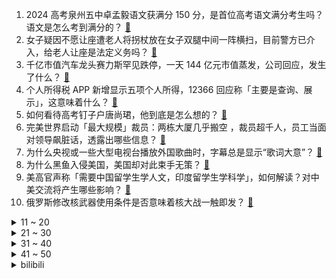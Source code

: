 1. 2024 高考泉州五中卓孟毅语文获满分 150 分，是首位高考语文满分考生吗？语文是怎么考到满分的？ [:link:](https://www.zhihu.com/question/659795256)
2. 女子疑因不愿让座遭老人将拐杖放在女子双腿中间一阵横扫，目前警方已介入，给老人让座是法定义务吗？ [:link:](https://www.zhihu.com/question/659840250)
3. 千亿市值汽车龙头赛力斯罕见跌停，一天 144 亿元市值蒸发，公司回应，发生了什么？ [:link:](https://www.zhihu.com/question/659876670)
4. 个人所得税 APP 新增显示五项个人所得，12366 回应称「主要是查询、展示」，这意味着什么？ [:link:](https://www.zhihu.com/question/659779770)
5. 如何看待高考钉子户唐尚珺，他到底是怎么想的？ [:link:](https://www.zhihu.com/question/658234761)
6. 完美世界启动「最大规模」裁员：两栋大厦几乎搬空 ，裁员超千人，员工当面对领导飙脏话，透露出哪些信息？ [:link:](https://www.zhihu.com/question/659849768)
7. 为什么央视或一些大型电视台播放外国歌曲时，字幕总是显示“歌词大意”？ [:link:](https://www.zhihu.com/question/659698256)
8. 为什么黑鱼入侵美国，美国却对此束手无策？ [:link:](https://www.zhihu.com/question/28522646)
9. 美高官声称「需要中国留学生学人文，印度留学生学科学」，如何解读？对中美交流将产生哪些影响？ [:link:](https://www.zhihu.com/question/659849971)
10. 俄罗斯修改核武器使用条件是否意味着核大战一触即发？ [:link:](https://www.zhihu.com/question/659574605)
<details>
<summary>11 ~ 20</summary>

11. 诺和诺德司美格鲁肽在中国获批用于长期体重管理，可实现平均 17% 的体重降幅，将产生哪些影响？ [:link:](https://www.zhihu.com/question/659857019)
12. 两名日本公民在苏州遇袭，一中国公民同时受伤，凶手被抓获，具体情况如何？袭击者将承担怎样的责任？ [:link:](https://www.zhihu.com/question/659869910)
13. 为什么几个朋友自从被字节腾讯阿里裁员以后再也不说话了？ [:link:](https://www.zhihu.com/question/659273262)
14. 2024 欧洲杯英格兰 0:0 斯洛文尼亚，如何评价这场比赛？ [:link:](https://www.zhihu.com/question/659843020)
15. 「杨幂论文查重率」引网友对「查重率」讨论，查重率低于 1 意味着什么？论文查重率过低有哪些问题？ [:link:](https://www.zhihu.com/question/659852076)
16. Doinb 爆料「明年 LCK 也要降薪，我猜明年 LPL 会有很多人选择不打」，腾竞该怎么破局？ [:link:](https://www.zhihu.com/question/659879075)
17. 「5·17楼市新政」满月，三线城市房价降幅趋稳，多城二手房价格已低于三年前，哪些信息值得关注？ [:link:](https://www.zhihu.com/question/659419261)
18. 巴菲特旗下伯克希尔哈撒韦减持比亚迪股份，持仓比例由 6.18% 降至 5.99%，原因有哪些？ [:link:](https://www.zhihu.com/question/659901894)
19. 如何评价《上海市卫生健康信息技术应用创新白皮书》 C# 被认定为A类（需要替换）组件？ [:link:](https://www.zhihu.com/question/659893694)
20. 请问有哪些好笑的笑话？ [:link:](https://www.zhihu.com/question/658173825)
</details>
<details>
<summary>21 ~ 30</summary>

21. 有哪些让你顿时觉得心情晴朗的句子 ？ [:link:](https://www.zhihu.com/question/659700804)
22. 大彻大悟的人，都看透了什么 ？ [:link:](https://www.zhihu.com/question/659733012)
23. 双方离婚了，岳父过世写花圈怎样称呼? [:link:](https://www.zhihu.com/question/656923280)
24. 县公安局局长被调到市局当副局长，是升了还是降了？ [:link:](https://www.zhihu.com/question/659734395)
25. 为什么燃油车很少刹车失灵，而新能源汽车刹车失灵概率高，这是什么原因？ [:link:](https://www.zhihu.com/question/659675567)
26. 2024年第25周（6.17-6.23）小米 SU7 周销量为 3300台，你怎么看？ [:link:](https://www.zhihu.com/question/659864015)
27. 宁德时代 CEO 回应奋斗一百天「就是号召大家去练好基本功，我们没有强迫大家」，如何看待此番言论？ [:link:](https://www.zhihu.com/question/659847476)
28. 如何用辩证法来思考解决问题？ [:link:](https://www.zhihu.com/question/658554783)
29. 茅台价格下跌后，「黄牛」不敢屯酒，「茅粉」坚信企稳回升，茅台到底怎么了？未来价格会如何走？ [:link:](https://www.zhihu.com/question/659831324)
30. 6 月 25 日嫦娥六号在预定区域成功着陆，平安回家，哪些信息值得关注？ [:link:](https://www.zhihu.com/question/659736695)
</details>
<details>
<summary>31 ~ 40</summary>

31. 2024 欧洲杯荷兰2:3奥地利，如何评价这场比赛？ [:link:](https://www.zhihu.com/question/659842935)
32. 想要提升写作能力，市面上有哪些书，是你读过改变比较大的？ [:link:](https://www.zhihu.com/question/658921032)
33. 求大神推荐3000左右最护眼的手机? [:link:](https://www.zhihu.com/question/658182569)
34. 2024 LPL 夏季赛WBG 0:2 AL，如何评价这场比赛？ [:link:](https://www.zhihu.com/question/659894753)
35. 韩电池厂火灾致 19 名中国公民遇难，该厂工人多为东北女性，多数没保险，他们的真实工作情况是怎样的？ [:link:](https://www.zhihu.com/question/659832537)
36. 刘亦菲的演技究竟如何？ [:link:](https://www.zhihu.com/question/351556896)
37. 高考志愿到底应该听谁的，父母、亲戚、孩子？ [:link:](https://www.zhihu.com/question/656737846)
38. 可以分享一张你相册里面最美的照片吗？ [:link:](https://www.zhihu.com/question/659694061)
39. 熬夜看2024年欧洲杯，最重要的观赛装备是什么？哪些装备能极大提升看球体验？ [:link:](https://www.zhihu.com/question/659420174)
40. 「维基揭秘」创始人阿桑奇对一项违反美国间谍法的重罪认罪，他将面临什么？当前具体情况如何？ [:link:](https://www.zhihu.com/question/659832622)
</details>
<details>
<summary>41 ~ 50</summary>

41. 2024 河北高考分数线公布，本科线历史类 449 分，物理类 448 分，如何评价今年的分数线？ [:link:](https://www.zhihu.com/question/659765632)
42. 如何看待兰州大学将研究生搬至距市区四十多公里的榆中校区，对学院发展有何影响？ [:link:](https://www.zhihu.com/question/659761335)
43. 2024 江苏高考分数线公布，本科线历史类 478 分，物理类 462 分，如何评价今年的分数线？ [:link:](https://www.zhihu.com/question/659770981)
44. 苏州宣布「买房可申请户口迁入」，将会带来哪些影响？ [:link:](https://www.zhihu.com/question/659881016)
45. 河南高考600分及以上 25623人，一本上线 155883 人，为何河南高分这么多？对考生意味什么？ [:link:](https://www.zhihu.com/question/659839162)
46. 2024欧洲杯法国1:1波兰，如何评价这场比赛？ [:link:](https://www.zhihu.com/question/659852897)
47. 如何评价2024年6月米哈游《原神》希格雯传说任务《海精之章》？ [:link:](https://www.zhihu.com/question/659888118)
48. 内存1TB，像素1个亿，手机行业下一步该在什么方面「卷」？ [:link:](https://www.zhihu.com/question/658894394)
49. 你有没有因为一种味道，而专程去一座小城旅行？ [:link:](https://www.zhihu.com/question/659404323)
50. 如何看待汽车专家贾可在中国汽车蓝皮书论坛上声称「卷是一种无耻，卷到最后就是没有底线」？ [:link:](https://www.zhihu.com/question/659758536)
</details><details>
<summary>bilibili</summary>

</details>